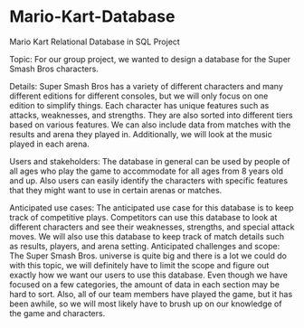 # Mario-Kart-Database
Mario Kart Relational Database in SQL Project

Topic: For our group project, we wanted to design a database for the Super Smash
Bros characters.

Details: Super Smash Bros has a variety of different characters and many different
editions for different consoles, but we will only focus on one edition to simplify things.
Each character has unique features such as attacks, weaknesses, and strengths. They
are also sorted into different tiers based on various features. We can also include data
from matches with the results and arena they played in. Additionally, we will look at the
music played in each arena.

Users and stakeholders: The database in general can be used by people of all ages
who play the game to accommodate for all ages from 8 years old and up. Also users
can easily identify the characters with specific features that they might want to use in
certain arenas or matches.

Anticipated use cases: The anticipated use case for this database is to keep track of
competitive plays. Competitors can use this database to look at different characters
and see their weaknesses, strengths, and special attack moves. We will also use this
database to keep track of match details such as results, players, and arena setting.
Anticipated challenges and scope: The Super Smash Bros. universe is quite big and
there is a lot we could do with this topic, we will definitely have to limit the scope and
figure out exactly how we want our users to use this database. Even though we have
focused on a few categories, the amount of data in each section may be hard to sort.
Also, all of our team members have played the game, but it has been awhile, so we will
most likely have to brush up on our knowledge of the game and characters.
